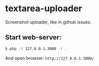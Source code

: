 # textarea-uploader

Screenshot uploader, like in github issues.

## Start web-server:

```bash
$ php -S 127.0.0.1:3000 -t .
```

And open browser: ``http://127.0.0.1:3000/``